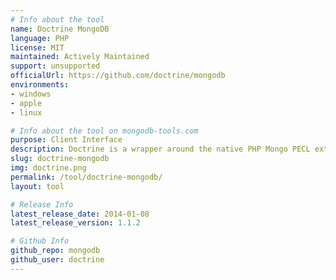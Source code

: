 ```yaml
---
# Info about the tool
name: Doctrine MongoDB
language: PHP
license: MIT
maintained: Actively Maintained
support: unsupported
officialUrl: https://github.com/doctrine/mongodb
environments:
- windows
- apple
- linux

# Info about the tool on mongodb-tools.com
purpose: Client Interface
description: Doctrine is a wrapper around the native PHP Mongo PECL extension to provide additional functionality.
slug: doctrine-mongodb
img: doctrine.png
permalink: /tool/doctrine-mongodb/
layout: tool

# Release Info
latest_release_date: 2014-01-08
latest_release_version: 1.1.2

# Github Info
github_repo: mongodb
github_user: doctrine
---
```


